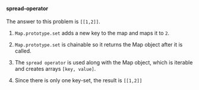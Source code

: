 #### spread-operator

The answer to this problem is `[[1,2]]`.

1. `Map.prototype.set` adds a new key to the map and maps it to `2`.

2. `Map.prototype.set` is chainable so it returns the Map object after it is called.

3. The `spread operator` is used along with the Map object, which is iterable and creates arrays `[key, value]`.

4. Since there is only one key-set, the result is `[[1,2]]`